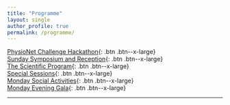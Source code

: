 ```yaml
---
title: "Programme"
layout: single
author_profile: true
permalink: /programme/
---
```


[PhysioNet Challenge Hackathon](https://moody-challenge.physionet.org/2023/#hackathon){: .btn .btn--x-large}\
[Sunday Symposium and Reception](../sunday){: .btn .btn--x-large}\
[The Scientific Program](https://cinc.org/prelim_program_2023/){: .btn .btn--x-large}\
[Special Sessions](../special){: .btn .btn--x-large}\
[Monday Social Activities](../activities){: .btn .btn--x-large}\
[Monday Evening Gala](../gala){: .btn .btn--x-large}

---

